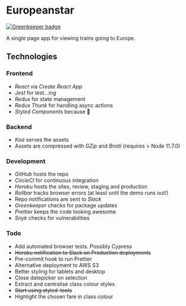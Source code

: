 # Europeanstar

[![Greenkeeper badge](https://badges.greenkeeper.io/adrianblynch/europeanstar.svg)](https://greenkeeper.io/)

A single page app for viewing trains going to Europe.

## Technologies

### Frontend
- *React* via *Create React App*
- *Jest* for test...ing
- *Redux* for state management
- *Redux Thunk* for handling async actions
- *Styled Components* because 💅

### Backend
- *Koa* serves the assets
- Assets are compressed with *GZip* and *Brotli* (requires > Node 11.7.0)

### Development
- *GitHub* hosts the repo
- *CircleCI* for continuous integration 
- *Heroku* hosts the sites, review, staging and production
- *Rollbar* tracks browser errors (at least until the demo runs out!)
- Repo notifications are sent to *Slack*
- *Greenkeeper* checks for package updates
- *Prettier* keeps the code looking awesome
- *Snyk* checks for vulnerabilities

### Todo
- Add automated browser tests. Possibly Cypress
- ~~Heroku notification to Slack on Production deployments~~
- Pre-commit hook to run Prettier
- Alternative deployment to AWS S3
- Better styling for tablets and desktop
- Close datepicker on selection
- Extract and centralise class colour styles
- ~~Start using styled-tools~~
- Highlight the chosen fare in class colour

